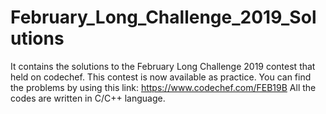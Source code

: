 # February_Long_Challenge_2019_Solutions
It contains the solutions to the February Long Challenge 2019 contest that held on codechef.
This contest is now available as practice. You can find the problems by using this link: https://www.codechef.com/FEB19B
All the codes are written in C/C++ language.
